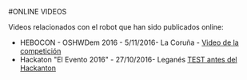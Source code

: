 #ONLINE VIDEOS

Videos relacionados con el robot que han sido publicados online:

* HEBOCON - OSHWDem 2016 - 5/11/2016- La Coruña - <a href="https://youtu.be/syvnGW0P9tE">Video de la competición</a>
* Hackaton "El Evento 2016" - 27/10/2016- Leganés <a href="https://youtu.be/yAekqcob_ns">TEST antes del Hackanton</a> 
